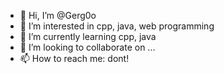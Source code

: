 - 👋 Hi, I’m @Gerg0o
- 👀 I’m interested in cpp, java, web programming
- 🌱 I’m currently learning cpp, java
- 💞️ I’m looking to collaborate on ...
- 📫 How to reach me: dont!

<!---
Gerg0o/Gerg0o is a ✨ special ✨ repository because its `README.md` (this file) appears on your GitHub profile.
You can click the Preview link to take a look at your changes.
--->
